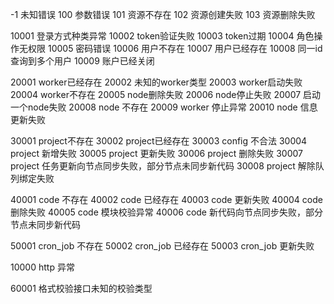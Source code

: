 -1 未知错误
100 参数错误
101 资源不存在
102 资源创建失败
103 资源删除失败


10001 登录方式种类异常
10002 token验证失败
10003 token过期
10004 角色操作无权限
10005 密码错误
10006 用户不存在
10007 用户已经存在
10008 同一id查询到多个用户
10009 账户已经关闭

20001 worker已经存在
20002 未知的worker类型
20003 worker启动失败
20004 worker不存在
20005 node删除失败
20006 node停止失败
20007 启动一个node失败
20008 node 不存在
20009 worker 停止异常
20010 node 信息更新失败

30001 project不存在
30002 project已经存在
30003 config 不合法
30004 project 新增失败
30005 project 更新失败
30006 project 删除失败
30007 project 任务更新向节点同步失败，部分节点未同步新代码
30008 project 解除队列绑定失败


40001 code 不存在
40002 code 已经存在
40003 code 更新失败
40004 code 删除失败
40005 code 模块校验异常
40006 code 新代码向节点同步失败，部分节点未同步新代码

50001 cron_job 不存在
50002 cron_job 已经存在
50003 cron_job 更新失败

10000 http 异常

60001 格式校验接口未知的校验类型